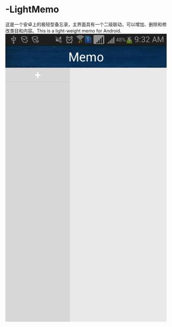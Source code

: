 # -LightMemo
这是一个安卓上的极轻型备忘录，主界面具有一个二级联动，可以增加、删除和修改类目和内容。This is a light-weight memo for Android.
![image](https://github.com/mathcbc/-LightMemo/raw/master/images/Memo.png)
